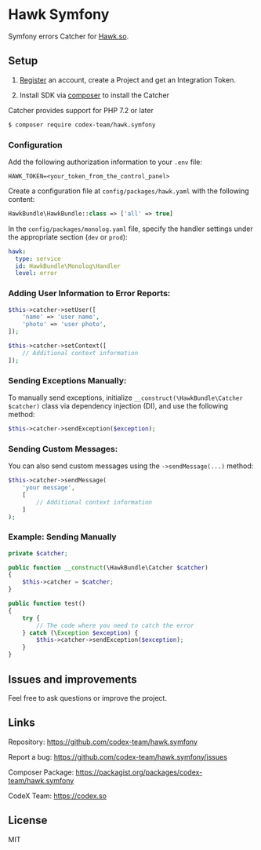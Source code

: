 # Hawk Symfony

Symfony errors Catcher for [Hawk.so](https://hawk.so).

## Setup

1. [Register](https://garage.hawk.so/sign-up) an account, create a Project and get an Integration Token.

2. Install SDK via [composer](https://getcomposer.org) to install the Catcher

Catcher provides support for PHP 7.2 or later

```bash
$ composer require codex-team/hawk.symfony
```

### Configuration

Add the following authorization information to your `.env` file:

```env
HAWK_TOKEN=<your_token_from_the_control_panel>
```

Create a configuration file at `config/packages/hawk.yaml` with the following content:

```php
HawkBundle\HawkBundle::class => ['all' => true]
```

In the `config/packages/monolog.yaml` file, specify the handler settings under the appropriate section (`dev` or `prod`):

```yaml
hawk:
  type: service
  id: HawkBundle\Monolog\Handler
  level: error
```

### Adding User Information to Error Reports:

```php
$this->catcher->setUser([
    'name' => 'user name',
    'photo' => 'user photo',
]);

$this->catcher->setContext([
    // Additional context information
]);
```

### Sending Exceptions Manually:
To manually send exceptions, initialize `__construct(\HawkBundle\Catcher $catcher)` class via dependency injection (DI), and use the following method:

```php
$this->catcher->sendException($exception);
```

### Sending Custom Messages:

You can also send custom messages using the `->sendMessage(...)` method:

```php
$this->catcher->sendMessage(
    'your message', 
    [
        // Additional context information
    ]
);
```

### Example: Sending Manually

```php
private $catcher;

public function __construct(\HawkBundle\Catcher $catcher) 
{
    $this->catcher = $catcher;
}

public function test()
{
    try {
        // The code where you need to catch the error
    } catch (\Exception $exception) {
        $this->catcher->sendException($exception);
    }
}
```

## Issues and improvements

Feel free to ask questions or improve the project.

## Links

Repository: https://github.com/codex-team/hawk.symfony

Report a bug: https://github.com/codex-team/hawk.symfony/issues

Composer Package: https://packagist.org/packages/codex-team/hawk.symfony

CodeX Team: https://codex.so

## License

MIT
